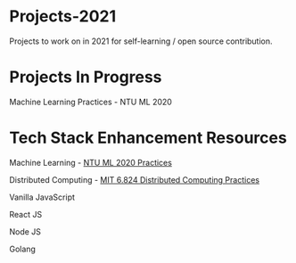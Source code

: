 # Projects-2021
Projects to work on in 2021 for self-learning / open source contribution.

# Projects In Progress
Machine Learning Practices - NTU ML 2020

# Tech Stack Enhancement Resources
Machine Learning - [NTU ML 2020 Practices](http://speech.ee.ntu.edu.tw/~tlkagk/courses_ML20.html)

Distributed Computing - [MIT 6.824 Distributed Computing Practices](https://pdos.csail.mit.edu/6.824/schedule.html)

Vanilla JavaScript

React JS

Node JS

Golang
